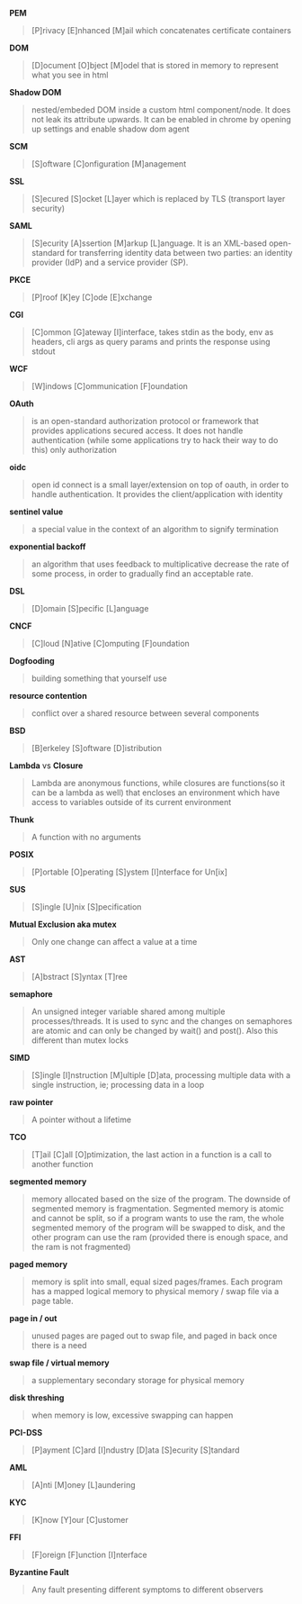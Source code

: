 **PEM** 
>[P]rivacy [E]nhanced [M]ail which concatenates certificate containers

**DOM** 
>[D]ocument [O]bject [M]odel that is stored in memory to represent what you see in html

**Shadow DOM** 
>nested/embeded DOM inside a custom html component/node. It does not leak its attribute upwards. It can be enabled in chrome by opening up settings and enable shadow dom agent

**SCM** 
>[S]oftware [C]onfiguration [M]anagement

**SSL** 
>[S]ecured [S]ocket [L]ayer which is replaced by TLS (transport layer security)

**SAML** 
>[S]ecurity [A]ssertion [M]arkup [L]anguage. It is an XML-based open-standard for transferring identity data between two parties: an identity provider (IdP) and a service provider (SP).

**PKCE** 
>[P]roof [K]ey [C]ode [E]xchange

**CGI** 
>[C]ommon [G]ateway [I]interface, takes stdin as the body, env as headers, cli args as query params and prints the response using stdout

**WCF** 
>[W]indows [C]ommunication [F]oundation

**OAuth** 
>is an open-standard authorization protocol or framework that provides applications secured access. It does not handle authentication (while some applications try to hack their way to do this) only authorization

**oidc** 
>open id connect is a small layer/extension on top of oauth, in order to handle authentication. It provides the client/application with identity

**sentinel value** 
>a special value in the context of an algorithm to signify termination

**exponential backoff** 
>an algorithm that uses feedback to multiplicative decrease the rate of some process, in order to gradually find an acceptable rate.

**DSL** 
>[D]omain [S]pecific [L]anguage

**CNCF** 
>[C]loud [N]ative [C]omputing [F]oundation

**Dogfooding** 
>building something that yourself use

**resource contention** 
>conflict over a shared resource between several components

**BSD**
>[B]erkeley [S]oftware [D]istribution

**Lambda** vs **Closure**
>Lambda are anonymous functions, while closures are functions(so it can be a lambda as well) that encloses an environment which have access to variables outside of its current environment

**Thunk**
>A function with no arguments

**POSIX**
>[P]ortable [O]perating [S]ystem [I]nterface for Un[ix]

**SUS**
>[S]ingle [U]nix [S]pecification

**Mutual Exclusion aka mutex**
>Only one change can affect a value at a time

**AST**
>[A]bstract [S]yntax [T]ree

**semaphore**
>An unsigned integer variable shared among multiple processes/threads. It is used to sync and the changes on semaphores are atomic and can only be changed by wait() and post(). Also this different than mutex locks

**SIMD**
>[S]ingle [I]nstruction [M]ultiple [D]ata, processing multiple data with a single instruction, ie; processing data in a loop

**raw pointer**
>A pointer without a lifetime

**TCO**
>[T]ail [C]all [O]ptimization, the last action in a function is a call to another function

**segmented memory**
>memory allocated based on the size of the program. The downside of segmented memory is fragmentation. Segmented memory is atomic and cannot be split, so if a program wants to use the ram, the whole segmented memory of the program will be swapped to disk, and the other program can use the ram (provided there is enough space, and the ram is not fragmented)

**paged memory**
>memory is split into small, equal sized pages/frames. Each program has a mapped logical memory to physical memory / swap file via a page table.

**page in / out**
>unused pages are paged out to swap file, and paged in back once there is a need

**swap file / virtual memory**
>a supplementary secondary storage for physical memory

**disk threshing**
>when memory is low, excessive swapping can happen

**PCI-DSS**
>[P]ayment [C]ard [I]ndustry [D]ata [S]ecurity [S]tandard

**AML**
>[A]nti [M]oney [L]aundering

**KYC**
>[K]now [Y]our [C]ustomer

**FFI**
>[F]oreign [F]unction [I]nterface

**Byzantine Fault**
>Any fault presenting different symptoms to different observers